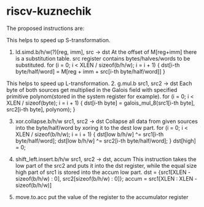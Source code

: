 # riscv-kuznechik

The proposed instructions are:

This helps to speed up S-transformation.
1. ld.simd.b/h/w(?)[reg, imm], src -> dst
At the offset of M[reg+imm] there is a substitution table. src register contains bytes/halves/words to be substituted.
for (i = 0; i < XLEN / sizeof(b/h/w); i = i + 1) {
    dst[i-th byte/half/word] = M[reg + imm + src[i-th byte/half/word]]
}

This helps to speed up L-transformation.
2. g.mul.b src1, src2 -> dst
Each byte of both sources get multiplied in the Galois field with specified primitive polynom(stored in the system register for example).
for (i = 0; i < XLEN / sizeof(byte); i = i + 1) {
    dst[i-th byte] = galois_mul_8(src1[i-th byte], src2[i-th byte], polynom);
}

3. xor.collapse.b/h/w src1, src2 -> dst
Collapse all data from given sources into the byte/half/word by xoring it to the dest low part.
for (i = 0; i < XLEN / sizeof(b/h/w); i = i + 1) {
    dst[low b/h/w] ^= src1[i-th byte/half/word];
    dst[low b/h/w] ^= src2[i-th byte/half/word];
}
dst[high] = 0;

4. shift_left.insert.b/h/w src1, src2 -> dst, accum
This instruction takes the low part of the src2 and puts it into the dst register, while the equal size high part of src1 is stored into the accum low part.
dst = {src1[XLEN - sizeof(b/h/w) : 0], src2[sizeof(b/h/w) : 0]};
accum = src1[XLEN : XLEN - sizeof(b/h/w)]

5. move.to.acc
put the value of the register to the accumulator register

